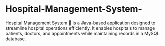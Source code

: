 # Hospital-Management-System-
Hospital Management System 🏥 is a Java-based application designed to streamline hospital operations efficiently. It enables hospitals to manage patients, doctors, and appointments while maintaining records in a MySQL database.
